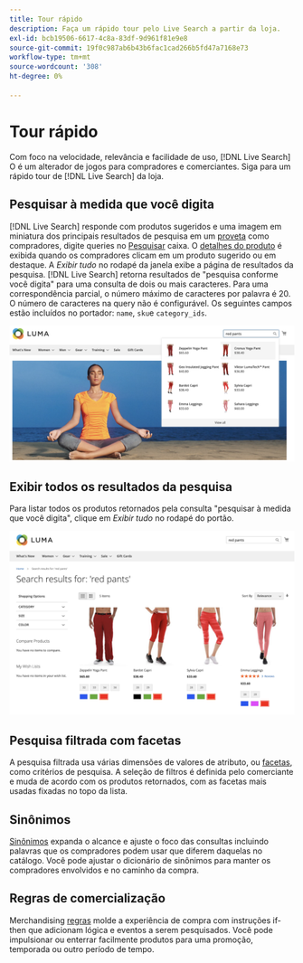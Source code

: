 ```yaml
---
title: Tour rápido
description: Faça um rápido tour pelo Live Search a partir da loja.
exl-id: bcb19506-6617-4c8a-83df-9d961f81e9e8
source-git-commit: 19f0c987ab6b43b6fac1cad266b5fd47a7168e73
workflow-type: tm+mt
source-wordcount: '308'
ht-degree: 0%

---
```


# Tour rápido

Com foco na velocidade, relevância e facilidade de uso, [!DNL Live Search] O é um alterador de jogos para compradores e comerciantes. Siga para um rápido tour de [!DNL Live Search] da loja.

## Pesquisar à medida que você digita

[!DNL Live Search] responde com produtos sugeridos e uma imagem em miniatura dos principais resultados de pesquisa em um [proveta](storefront-popover.md) como compradores, digite queries no [Pesquisar](https://docs.magento.com/user-guide/catalog/search-quick.html) caixa. O [detalhes do produto](https://docs.magento.com/user-guide/quick-tour/product-page.html) é exibida quando os compradores clicam em um produto sugerido ou em destaque. A _Exibir tudo_ no rodapé da janela exibe a página de resultados da pesquisa.
[!DNL Live Search] retorna resultados de &quot;pesquisa conforme você digita&quot; para uma consulta de dois ou mais caracteres. Para uma correspondência parcial, o número máximo de caracteres por palavra é 20. O número de caracteres na query não é configurável. Os seguintes campos estão incluídos no portador: `name`, `sku`e `category_ids`.

![Exemplo de vitrine - pesquisar à medida que você digita](assets/storefront-search-as-you-type.png)

## Exibir todos os resultados da pesquisa

Para listar todos os produtos retornados pela consulta &quot;pesquisar à medida que você digita&quot;, clique em _Exibir tudo_ no rodapé do portão.

![Exemplo de vitrine - aspectos de preço](assets/storefront-view-all-search-results.png)

## Pesquisa filtrada com facetas

A pesquisa filtrada usa várias dimensões de valores de atributo, ou [facetas](facets.md), como critérios de pesquisa. A seleção de filtros é definida pelo comerciante e muda de acordo com os produtos retornados, com as facetas mais usadas fixadas no topo da lista.

## Sinônimos

[Sinônimos](synonyms.md) expanda o alcance e ajuste o foco das consultas incluindo palavras que os compradores podem usar que diferem daquelas no catálogo. Você pode ajustar o dicionário de sinônimos para manter os compradores envolvidos e no caminho da compra.

## Regras de comercialização

Merchandising [regras](rules.md) molde a experiência de compra com instruções if-then que adicionam lógica e eventos a serem pesquisados. Você pode impulsionar ou enterrar facilmente produtos para uma promoção, temporada ou outro período de tempo.
